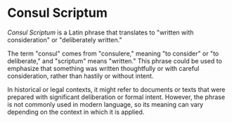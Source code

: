 # Consul Scriptum

*Consul Scriptum* is a Latin phrase that translates to "written with consideration" or "deliberately written." 

The term "consul" comes from "consulere," meaning "to consider" or "to deliberate," and "scriptum" means "written." This phrase could be used to emphasize that something was written thoughtfully or with careful consideration, rather than hastily or without intent.

In historical or legal contexts, it might refer to documents or texts that were prepared with significant deliberation or formal intent. However, the phrase is not commonly used in modern language, so its meaning can vary depending on the context in which it is applied.
